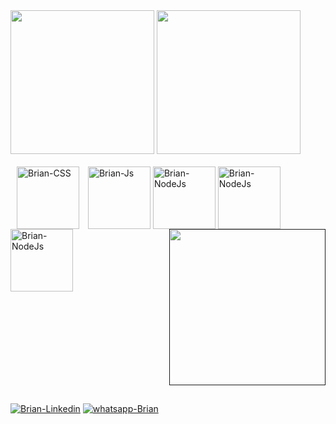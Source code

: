 <link rel="stylesheet" href="https://cdn.jsdelivr.net/gh/devicons/devicon@v2.14.0/devicon.min.css">


<div>
    <a href="https://github.com/BrianRonin"></a>
    <img height="230em" src="https://github-readme-stats.vercel.app/api?username=BrianRonin&show_icons=true&theme=cobalt&)](https://github.com/anuraghazra/github-readme-stats" alt="">
    <img height="230em" src="https://github-readme-stats.vercel.app/api/top-langs/?username=BrianRonin&langs_count=16&layout=compact&show_icons=true&theme=cobalt&)](https://github.com/anuraghazra/github-readme-stats" alt="">
</div>
 


<div style="display: inline-block;"><br>
    <img align="center" margin-right="100px" alt="Brian-CSS" width="100" style="margin-left: 10px;" src="https://cdn.jsdelivr.net/gh/devicons/devicon/icons/css3/css3-plain-wordmark.svg" />
    <img align="center" margin-right="40px" alt="Brian-Js"  width="100" style="margin-left: 10px;" src="https://cdn.jsdelivr.net/gh/devicons/devicon/icons/javascript/javascript-original.svg" />
    <img align="center" alt="Brian-NodeJs"  width="100" src="https://cdn.jsdelivr.net/gh/devicons/devicon/icons/nodejs/nodejs-original.svg"/>
    <img align="center" alt="Brian-NodeJs"  width="100" src="https://cdn.jsdelivr.net/gh/devicons/devicon/icons/bootstrap/bootstrap-plain-wordmark.svg" />
    <img align="center" alt="Brian-NodeJs"  width="100" src="https://cdn.jsdelivr.net/gh/devicons/devicon/icons/jquery/jquery-plain-wordmark.svg" />
     <a href=""><img width="250px" align="right" src="https://media.discordapp.net/attachments/724832747679645757/949580355457908766/profile.gif" alt=""></a>
</div>

##

<div>
    <a align="center" href="https://www.linkedin.com/in/brian-matias-3a5920189/"><img src="https://img.shields.io/badge/LinkedIn-0077B5?style=for-the-badge&logo=linkedin&logoColor=white" alt="Brian-Linkedin"></a>
    <a align="center" href="https://web.whatsapp.com/send?phone=19996558069" target="_blank"><img src="https://img.shields.io/badge/WhatsApp-25D366?style=for-the-badge&logo=whatsapp&logoColor=white" alt="whatsapp-Brian"></a>
</div>
